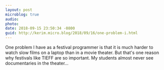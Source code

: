 ```yaml
---
layout: post
microblog: true
audio: 
photo: 
date: 2018-09-15 23:50:34 -0800
guid: http://kerim.micro.blog/2018/09/16/one-problem-i.html
---
```

One problem I have as a festival programmer is that it is much harder to watch slow films on a laptop than in a movie theater. But that's one reason why festivals like TIEFF are so important. My students almost never see documentaries in the theater…
